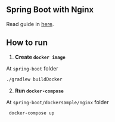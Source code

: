 ## Spring Boot with Nginx

Read guide in [here](https://dirtyhands.me/deploy-spring-boot-with-nginx/).

## How to run

1. **Create `docker image`**

At `spring-boot` folder

```bash
./gradlew buildDocker
```

2. **Run `docker-compose`**

At `spring-boot/dockersample/nginx` folder

```bash
 docker-compose up
```
